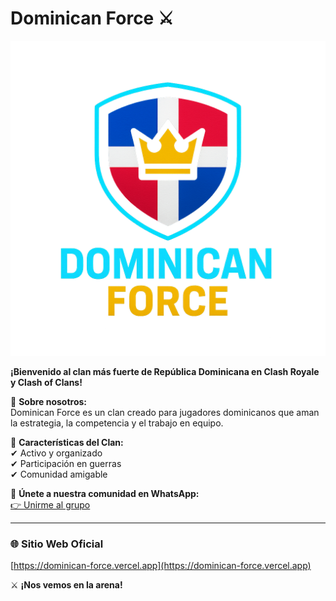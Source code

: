 # Dominican Force ⚔

![Logo](Logo.png)

**¡Bienvenido al clan más fuerte de República Dominicana en Clash Royale y Clash of Clans!**

🌟 **Sobre nosotros:**  
Dominican Force es un clan creado para jugadores dominicanos que aman la estrategia, la competencia y el trabajo en equipo.

📌 **Características del Clan:**  
✔ Activo y organizado  
✔ Participación en guerras  
✔ Comunidad amigable  

📱 **Únete a nuestra comunidad en WhatsApp:**  
[👉 Unirme al grupo](https://chat.whatsapp.com/TUENLACEAQUI)

---

### 🌐 **Sitio Web Oficial**
[https://dominican-force.vercel.app](https://dominican-force.vercel.app)

⚔ **¡Nos vemos en la arena!**
